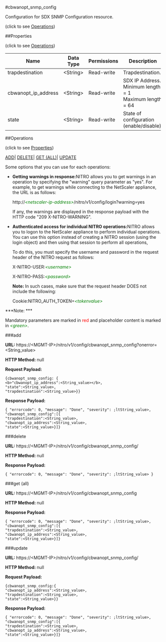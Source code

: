 #cbwanopt_snmp_config



Configuration for SDX SNMP Configuration resource.

<span>(click to see [Operations](#operations))</span>



##Properties 

<span>(click to see [Operations](#operations))</span>





<table><thead><tr><th>Name</th><th>Data Type</th><th>Permissions</th><th>Description</th></tr></thead><tbody><tr><td>trapdestination</td><td>&lt;String></td><td>Read-write</td><td>Trapdestination.</td></tr><tr><td>cbwanopt_ip_address</td><td>&lt;String></td><td>Read-write</td><td>SDX IP Address.<br>Minimum length = 1<br>Maximum length = 64</td></tr><tr><td>state</td><td>&lt;String></td><td>Read-write</td><td>State of configuration (enable/disable).</td></tr></tbody></table>

##Operations 

<span>(click to see [Properties](#properties))</span>





[ADD](#add)| [DELETE](#delete)| [GET (ALL)](#get-all)| [UPDATE](#update)





Some options that you can use for each operations:

<ul><li><p><b>Getting warnings in response:</b>NITRO allows you to get warnings in an operation by specifying the "warning" query parameter as "yes". For example, to get warnings while connecting to the NetScaler appliance, the URL is as follows:</p><p>http://<span style="color:green;font-style:italic;">&lt;netscaler-ip-address&gt;</span>/nitro/v1/config/login?warning=yes</p><p>If any, the warnings are displayed in the response payload with the HTTP code "209 X-NITRO-WARNING".</p></li><li><p><b>Authenticated access for individual NITRO operations:</b>NITRO allows you to logon to the NetScaler appliance to perform individual operations. You can use this option instead of creating a NITRO session (using the login object) and then using that session to perform all operations,</p><p>To do this, you must specify the username and password in the request header of the NITRO request as follows:</p><p>X-NITRO-USER:<span style="color:green;font-style:italic;">&lt;username&gt;</span></p><p>X-NITRO-PASS:<span style="color:green;font-style:italic;">&lt;password&gt;</span></p><p><b>Note: </b>In such cases, make sure that the request header DOES not include the following:</p><p>Cookie:NITRO_AUTH_TOKEN=<span style="color:green;font-style:italic;">&lt;tokenvalue&gt;</span></p></li></ul>







***Note: *** 

Mandatory parameters are marked in <span style="color:#FF0000;">red</span> and placeholder content is marked in <span style="color:green;font-style:italic">&lt;green&gt;</span>.



###add







<b>URL: </b>https://&lt;MGMT-IP&gt;/nitro/v1/config/cbwanopt_snmp_config?onerror=&lt;String_value&gt;

<b>HTTP Method: </b>null

<b>Request Payload: </b>
```
{cbwanopt_snmp_config: {
<b>"cbwanopt_ip_address":<String_value></b>,
"state":<String_value>,
"trapdestination":<String_value>}}
```

<b>Response Payload: </b>
```
{ "errorcode": 0, "message": "Done", "severity": ;ltString_value>, "cbwanopt_snmp_config":[{
"trapdestination":<String_value>,
"cbwanopt_ip_address":<String_value>,
"state":<String_value>}]}
```







###delete







<b>URL: </b>https://&lt;MGMT-IP&gt;/nitro/v1/config/cbwanopt_snmp_config/

<b>HTTP Method: </b>null

<b>Response Payload: </b>
```
{ "errorcode": 0, "message": "Done", "severity": ;ltString_value> }
```







###get (all)







<b>URL: </b>https://&lt;MGMT-IP&gt;/nitro/v1/config/cbwanopt_snmp_config

<b>HTTP Method: </b>null

<b>Response Payload: </b>
```
{ "errorcode": 0, "message": "Done", "severity": ;ltString_value>, "cbwanopt_snmp_config":[{
"trapdestination":<String_value>,
"cbwanopt_ip_address":<String_value>,
"state":<String_value>}]}
```







###update







<b>URL: </b>https://&lt;MGMT-IP&gt;/nitro/v1/config/cbwanopt_snmp_config/

<b>HTTP Method: </b>null

<b>Request Payload: </b>
```
{cbwanopt_snmp_config:{
"cbwanopt_ip_address":<String_value>,
"trapdestination":<String_value>,
"state":<String_value>}}
```

<b>Response Payload: </b>
```
{ "errorcode": 0, "message": "Done", "severity": ;ltString_value>, "cbwanopt_snmp_config":[{
"trapdestination":<String_value>,
"cbwanopt_ip_address":<String_value>,
"state":<String_value>}]}
```







